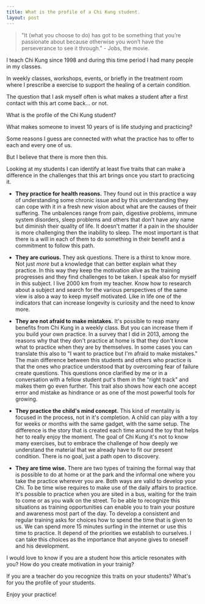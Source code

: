```yaml
---
title: What is the profile of a Chi Kung student. 
layout: post
---
```

>"It (what you choose to do) has got to be something that you’re passionate about because otherwise you won’t have the perseverance to see it through." - Jobs, the movie.

I teach Chi Kung since 1998 and during this time period I had many people in my classes.

In weekly classes, workshops, events, or briefly in the treatment room where I prescribe a exercise to support the healing of a certain condition.

The question that I ask myself often is what makes a student after a first contact with this art come back... or not.

What is the profile of the Chi Kung student?

What makes someone to invest 10 years of is life studying and practicing? 

Some reasons I guess are connected with what the practice has to offer to each and every one of us. 

But I believe that there is more then this. 

Looking at my students I can identify at least five traits that can make a difference in the challenges that this art brings once you start to practicing it. 

+ **They practice for health reasons.** They found out in this practice a way of understanding some chronic issue and by this understanding they can cope with it in a fresh new vision about what are the causes of their suffering. The unbalences range from pain, digestive problems, immune system disorders, sleep problems and others that don't have any name but diminish their quality of life. It doesn't matter if a pain in the shoulder is more challenging then the inability to sleep. The most important is that there is a will in each of them to do something in their benefit and a commitment to follow this path.

+ **They are curious.** They ask questions. There is a thirst to know more. Not just *more* but a knowledge that can better explain what they practice. In this way they keep the motivation alive as the training progresses and they find challenges to be taken. I speak also for myself in this subject. I live 2000 km from my teacher. Know how to research about a subject and search for the various perspectives of the same view is also a way to keep myself motivated. Like in life one of the indicators that can increase longevity is curiosity and the need to know more. 

+ **They are not afraid to make mistakes.** It's possible to reap many benefits from Chi Kung in a weekly class. But you can increase them if you build your own practice. In a survey that I did in 2013, among the reasons why that they don't practice at home is that they don't know what to practice when they are by themselves. In some cases you can translate this also to "I want to practice but I'm afraid to make mistakes." The main difference between this students and others who practice is that the ones who practice understood that by overcoming fear of failure create questions. This questions once clarified by me or in a conversation with a fellow student put's them in the "right track" and makes them go even further. This trait also shows how each one accept error and mistake as hindrance or as one of the most powerful tools for growing.

+ **They practice the child's mind concept.** This kind of mentality is focused in the process, not in it's completion. A child can play with a toy for weeks or months with the same gadget, with the same setup. The difference is the story that is created each time around the toy that helps her to really enjoy the moment. The goal of Chi Kung it's not to know many exercises, but to embrace the challenge of how deeply we understand the material that we already have to fit our present condition. There is no goal, just a path open to discovery. 

+ **They are time wise.** There are two types of training the formal way that is possible to do at home or at the park and the informal one where you take the practice wherever you are. Both ways are valid to develop your Chi. To be time wise requires to make use of the daily affairs to practice. It's possible to practice when you are sited in a bus, waiting for the train to come or as you walk on the street. To be able to recognize this situations as training opportunities can enable you to train your posture and awareness most part of the day. To develop a consistent and regular training asks for choices how to spend the time that is given to us. We can spend more 15 minutes surfing in the internet or use this time to practice. It depend of the priorities we establish to ourselves. I can take this choices as the importance that anyone gives to oneself and his development. 

I would love to know if you are a student how this article resonates with you? How do you create motivation in your trainig?

If you are a teacher do you recognize this traits on your students? What's for you the profile of your students. 

Enjoy your practice!